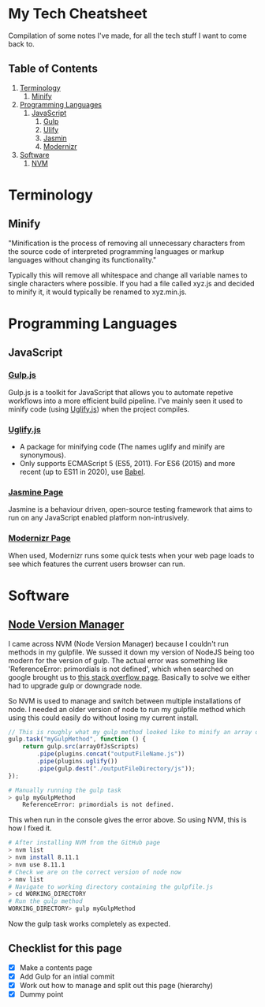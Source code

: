 # My Tech Cheatsheet

Compilation of some notes I've made, for all the tech stuff I want to come back to.

## Table of Contents
1. [Terminology](#terminology)
    1. [Minify](#minify)
2. [Programming Languages](#programminglanguages)
    1. [JavaScript](#javascript)
        1. [Gulp](#gulp)
        2. [Ulify](#uglify)
        3. [Jasmin](#jasmine)
        4. [Modernizr](#modernizr)
3. [Software](#software)
    1. [NVM](#nvm)

# Terminology <a name="terminology"></a>

## Minify <a name="minify"></a>

"Minification is the process of removing all unnecessary characters from the source code of interpreted programming languages or markup languages without changing its functionality."

Typically this will remove all whitespace and change all variable names to single characters where possible. If you had a file called xyz.js and decided to minify it, it would typically be renamed to xyz.min.js. 

# Programming Languages <a name="programminglanguages"></a>

## JavaScript <a name="javascript"></a>

### [Gulp.js](https://gulpjs.com/) <a name="gulp"></a>

Gulp.js is a toolkit for JavaScript that allows you to automate repetive workflows into a more efficient build pipeline. I've mainly seen it used to minify code (using [Uglify.js](#uglify)) when the project compiles.

### [Uglify.js](https://www.npmjs.com/package/uglify-js) <a name="uglify"></a>

- A package for minifying code (The names uglify and minify are synonymous).
- Only supports ECMAScript 5 (ES5, 2011). For ES6 (2015) and more recent (up to ES11 in 2020), use [Babel](https://babeljs.io/).

### [Jasmine Page](https://jasmine.github.io/) <a name="jasmine"></a>

Jasmine is a behaviour driven, open-source testing framework that aims to run on any JavaScript enabled platform non-intrusively.

### [Modernizr Page](https://modernizr.com/) <a name="modernizr"></a>

When used, Modernizr runs some quick tests when your web page loads to see which features the current users browser can run.

# Software <a name="software"></a>

## [Node Version Manager](https://github.com/coreybutler/nvm-windows) <a name="nvm"></a>

I came across NVM (Node Version Manager) because I couldn't run methods in my gulpfile. We sussed it down my version of NodeJS being too modern for the version of gulp. The actual error was something like 'ReferenceError: primordials is not defined', which when searched on google brought us to [this stack overflow page](https://stackoverflow.com/questions/55921442/how-to-fix-referenceerror-primordials-is-not-defined-in-node). Basically to solve we either had to upgrade gulp or downgrade node.

So NVM is used to manage and switch between multiple installations of node. I needed an older version of node to run my gulpfile method which using this could easily do without losing my current install.

```javascript
// This is roughly what my gulp method looked like to minify an array of scripts
gulp.task("myGulpMethod", function () {
	return gulp.src(arrayOfJsScripts)
		.pipe(plugins.concat("outputFileName.js"))
		.pipe(plugins.uglify())
		.pipe(gulp.dest("./outputFileDirectory/js"));
});
```

```bash
# Manually running the gulp task
> gulp myGulpMethod
    ReferenceError: primordials is not defined.
```

This when run in the console gives the error above. So using NVM, this is how I fixed it.

```bash
# After installing NVM from the GitHub page
> nvm list
> nvm install 8.11.1
> nvm use 8.11.1
# Check we are on the correct version of node now
> nmv list
# Navigate to working directory containing the gulpfile.js
> cd WORKING_DIRECTORY
# Run the gulp method
WORKING_DIRECTORY> gulp myGulpMethod
```

Now the gulp task works completely as expected.

## Checklist for this page

- [x] Make a contents page
- [x] Add Gulp for an intial commit
- [x] Work out how to manage and split out this page (hierarchy)
- [x] Dummy point